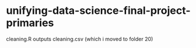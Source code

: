 # unifying-data-science-final-project-primaries

cleaning.R outputs cleaning.csv (which i moved to folder 20)